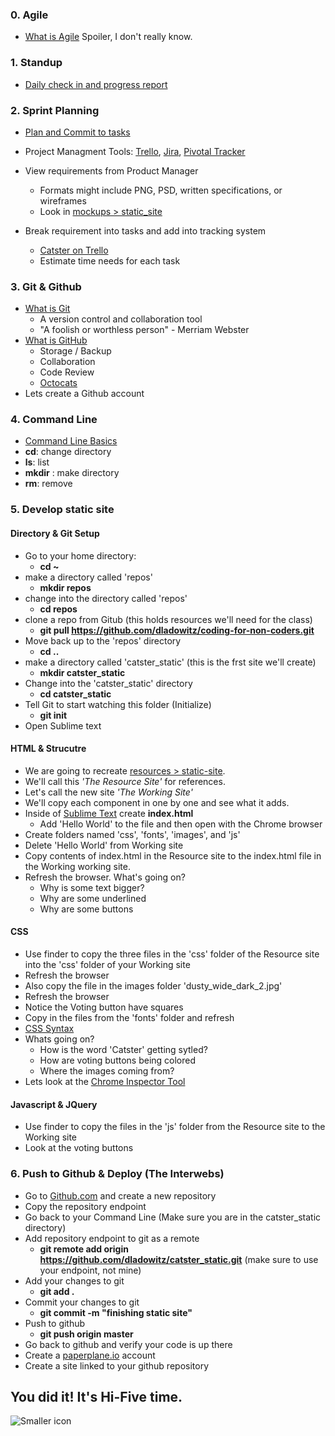 ### 0.  Agile
* [What is Agile](http://4.bp.blogspot.com/-aFcVYuTXO6Y/VS2tecfG5KI/AAAAAAAAAHM/oD6Wy_Cn1iE/s1600/Agile_Development_Process.png) Spoiler, I don't really know. 

### 1. Standup
* [Daily check in and progress report](https://en.wikipedia.org/wiki/Stand-up_meeting)

### 2. Sprint Planning
* [Plan and Commit to tasks](http://scrummethodology.com/scrum-meetings/)
* Project Managment Tools: 	[Trello](http:www.trello.com), [Jira](https://www.atlassian.com/software/jira), [Pivotal Tracker](http://www.pivotaltracker.com/)
* View requirements from Product Manager 
	* Formats might include PNG, PSD, written specifications, or wireframes
	* Look in [mockups > static_site](https://github.com/dladowitz/coding-for-non-coders/tree/master/mockups/static_site)

* Break requirement into tasks and add into tracking system
	* [Catster on Trello](https://trello.com/b/A8z9nktd/catster) 
	* Estimate time needs for each task

### 3. Git & Github
* [What is Git](http://readwrite.com/2013/09/30/understanding-github-a-journey-for-beginners-part-1)
	*  A version control and collaboration tool 
	* "A foolish or worthless person" - Merriam Webster	 	
* [What is GitHub](https://github.com/)
	* Storage / Backup
	* Collaboration
	* Code Review
	* [Octocats](https://octodex.github.com/)
* Lets create a Github account

### 4. Command Line
* [Command Line Basics](http://linuxcommand.org/learning_the_shell.php)
* **cd**: change directory
* **ls**: list
* **mkdir** : make directory
* **rm**: remove

### 5. Develop static site
#### Directory & Git Setup
* Go to your home directory: 
 	* **cd ~**
* make a directory called 'repos'
	* **mkdir repos**
* change into the directory called 'repos'
	* **cd repos**
* clone a repo from Gitub (this holds resources we'll need for the class)
	* **git pull https://github.com/dladowitz/coding-for-non-coders.git** 
* Move back up to the 'repos' directory	
	* **cd ..**
* make a directory called 'catster_static' (this is the frst site we'll create)
	* **mkdir catster_static**
* Change into the 'catster_static' directory	
	* **cd catster_static**
* Tell Git to start watching this folder (Initialize)
	* **git init**
* Open Sublime text

#### HTML & Strucutre
* We are going to recreate [resources > static-site](https://github.com/dladowitz/coding-for-non-coders/tree/master/resources/static_site). 
* We'll call this *'The Resource Site'* for references.
* Let's call the new site *'The Working Site'*
* We'll copy each component in one by one and see what it adds. 
* Inside of [Sublime Text](http://www.sublimetext.com/3) create **index.html**
	* Add 'Hello World' to the file and then open with the Chrome browser  
* Create folders named 'css', 'fonts', 'images', and 'js'
* Delete 'Hello World' from Working site
* Copy contents of index.html in the Resource site to the index.html file in the Working working site.
* Refresh the browser. What's going on?
	 * Why is some text bigger?
	 * Why are some underlined
	 * Why are some buttons

#### CSS
* Use finder to copy the three files in the 'css' folder of the Resource site into the 'css' folder of your Working site
* Refresh the browser
* Also copy the file in the images folder 'dusty_wide_dark_2.jpg'
* Refresh the browser
* Notice the Voting button have squares
* Copy in the files from the 'fonts' folder and refresh
* [CSS Syntax](http://www.w3schools.com/css/css_syntax.asp)
* Whats going on?
	* How is the word 'Catster' getting sytled? 
	* How are voting buttons being colored
	* Where the images coming from?
* Lets look at the [Chrome Inspector Tool](https://developer.chrome.com/devtools)

#### Javascript & JQuery
* Use finder to copy the files in the 'js' folder from the Resource site to the Working site
* Look at the voting buttons

### 6. Push to Github & Deploy (The Interwebs)
* Go to [Github.com](https://github.com/) and create a new repository
* Copy the repository endpoint
* Go back to your Command Line (Make sure you are in the catster_static directory)
* Add repository endpoint to git as a remote
	* **git remote add origin https://github.com/dladowitz/catster_static.git** (make sure to use your endpoint, not mine)
* Add your changes to git 
	* **git add .**
* Commit your changes to git
	* **git commit -m "finishing static site"** 
* Push to github
	* **git push origin master**
* Go back to github and verify your code is up there
* Create a [paperplane.io](https://www.paperplane.io) account
* Create a site linked to your github repository	

## You did it! It's Hi-Five time. 
![Smaller icon](https://s-media-cache-ak0.pinimg.com/originals/91/f1/a3/91f1a31ba9edbbacd9243aa2e8ab1d7b.gif "Hi Five")















